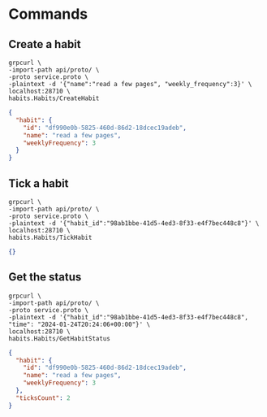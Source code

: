 # Commands

## Create a habit

```shell
grpcurl \
-import-path api/proto/ \
-proto service.proto \
-plaintext -d '{"name":"read a few pages", "weekly_frequency":3}' \
localhost:28710 \
habits.Habits/CreateHabit
```


```json
{
  "habit": {
    "id": "df990e0b-5825-460d-86d2-18dcec19adeb",
    "name": "read a few pages",
    "weeklyFrequency": 3
  }
}
```


## Tick a habit

```shell
grpcurl \
-import-path api/proto/ \
-proto service.proto \
-plaintext -d '{"habit_id":"98ab1bbe-41d5-4ed3-8f33-e4f7bec448c8"}' \
localhost:28710 \
habits.Habits/TickHabit
```

```json
{}
```

## Get the status

```shell
grpcurl \
-import-path api/proto/ \
-proto service.proto \
-plaintext -d '{"habit_id":"98ab1bbe-41d5-4ed3-8f33-e4f7bec448c8", "time": "2024-01-24T20:24:06+00:00"}' \
localhost:28710 \
habits.Habits/GetHabitStatus
```

```json
{
  "habit": {
    "id": "df990e0b-5825-460d-86d2-18dcec19adeb",
    "name": "read a few pages",
    "weeklyFrequency": 3
  },
  "ticksCount": 2
}
```